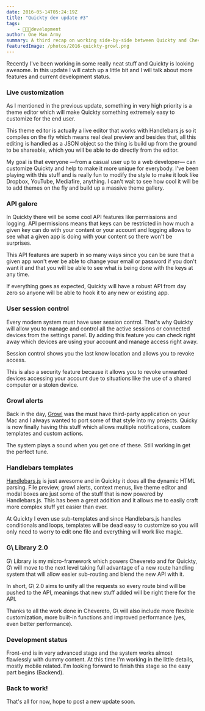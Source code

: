 ```yaml
---
date: 2016-05-14T05:24:19Z
title: "Quickty dev update #3"
tags:
    - 👨🏾‍💻development
author: One Man Army
summary: A third recap on working side-by-side between Quickty and Chevereto.
featuredImage: /photos/2016-quickty-growl.png
---
```


Recently I've been working in some really neat stuff and Quickty is looking awesome. In this update I will catch up a little bit and I will talk about more features and current development status.

### Live customization

As I mentioned in the previous update, something in very high priority is a theme editor which will make Quickty something extremely easy to customize for the end user.

This theme editor is actually a live editor that works with Handlebars.js so it compiles on the fly which means real deal preview and besides that, all this editing is handled as a JSON object so the thing is build up from the ground to be shareable, which you will be able to do directly from the editor.

My goal is that everyone —from a casual user up to a web developer— can customize Quickty and help to make it more unique for everybody. I've been playing with this stuff and is really fun to modify the style to make it look like Dropbox, YouTube, Mediafire, anything. I can't wait to see how cool it will be to add themes on the fly and build up a massive theme gallery.

### API galore

In Quickty there will be some cool API features like permissions and logging. API permissions means that keys can be restricted in how much a given key can do with your content or your account and logging allows to see what a given app is doing with your content so there won't be surprises.

This API features are superb in so many ways since you can be sure that a given app won't ever be able to change your email or password if you don't want it and that you will be able to see what is being done with the keys at any time.

If everything goes as expected, Quickty will have a robust API from day zero so anyone will be able to hook it to any new or existing app.

### User session control

Every modern system must have user session control. That's why Quickty will allow you to manage and control all the active sessions or connected devices from the settings panel. By adding this feature you can check right away which devices are using your account and manage access right away.

Session control shows you the last know location and allows you to revoke access.

This is also a security feature because it allows you to revoke unwanted devices accessing your account due to situations like the use of a shared computer or a stolen device.

### Growl alerts

Back in the day, [Growl](https://growl.info/) was the must have third-party application on your Mac and I always wanted to port some of that style into my projects. Quicky is now finally having this stuff which allows multiple notifications, custom templates and custom actions.

The system plays a sound when you get one of these. Still working in get the perfect tune.

### Handlebars templates

[Handlebars.js](https://handlebarsjs.com/) is just awesome and in Quickty it does all the dynamic HTML parsing. File preview, growl alerts, context menus, live theme editor and modal boxes are just some of the stuff that is now powered by Handlebars.js. This has been a great addition and it allows me to easily craft more complex stuff yet easier than ever.

At Quickty I even use sub-templates and since Handlebars.js handles conditionals and loops, templates will be dead easy to customize so you will only need to worry to edit one file and everything will work like magic.

### G\ Library 2.0

G\ Library is my micro-framework which powers Chevereto and for Quickty, G\ will move to the next level taking full advantage of a new route handling system that will allow easier sub-routing and blend the new API with it.

In short, G\ 2.0 aims to unify all the requests so every route bind will be pushed to the API, meanings that new stuff added will be right there for the API.

Thanks to all the work done in Chevereto, G\ will also include more flexible customization, more built-in functions and improved performance (yes, even better performance).

### Development status

Front-end is in very advanced stage and the system works almost flawlessly with dummy content. At this time I'm working in the little details, mostly mobile related. I'm looking forward to finish this stage so the easy part begins (Backend).

### Back to work!

That's all for now, hope to post a new update soon.
